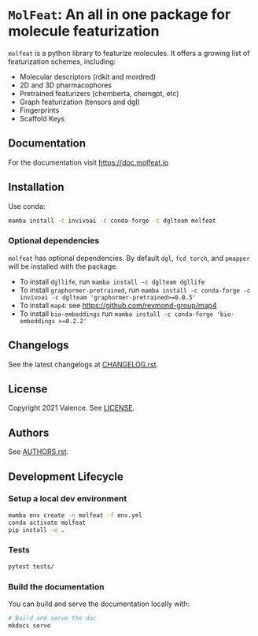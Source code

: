 # `MolFeat`: An all in one package for molecule featurization

`molfeat` is a python library to featurize molecules. It offers a growing list of featurization schemes, including:

- Molecular descriptors (rdkit and mordred)
- 2D and 3D pharmacophores
- Pretrained featurizers (chemberta, chemgpt, etc)
- Graph featurization (tensors and dgl)
- Fingerprints
- Scaffold Keys

## Documentation

For the documentation visit https://doc.molfeat.io

## Installation

Use conda:

```bash
mamba install -c invivoai -c conda-forge -c dglteam molfeat
```

### Optional dependencies

`molfeat` has optional dependencies. By default `dgl`, `fcd_torch`, and `pmapper` will be installed with the package.

- To install `dgllife`, run `mamba install -c dglteam dgllife`
- To install `graphormer-pretrained`, run `mamba install -c conda-forge -c invivoai -c dglteam 'graphormer-pretrained>=0.0.5'`
- To install `map4`: see https://github.com/reymond-group/map4
- To install `bio-embeddings` run `mamba install -c conda-forge 'bio-embeddings >=0.2.2'`

## Changelogs

See the latest changelogs at [CHANGELOG.rst](./CHANGELOG.rst).

## License

Copyright 2021 Valence. See [LICENSE](LICENSE).

## Authors

See [AUTHORS.rst](./AUTHORS.rst).

## Development Lifecycle

### Setup a local dev environment

```bash
mamba env create -n molfeat -f env.yml
conda activate molfeat
pip install -e .
```

### Tests

```bash
pytest tests/ 
```

### Build the documentation

You can build and serve the documentation locally with:

```bash
# Build and serve the doc
mkdocs serve
```
